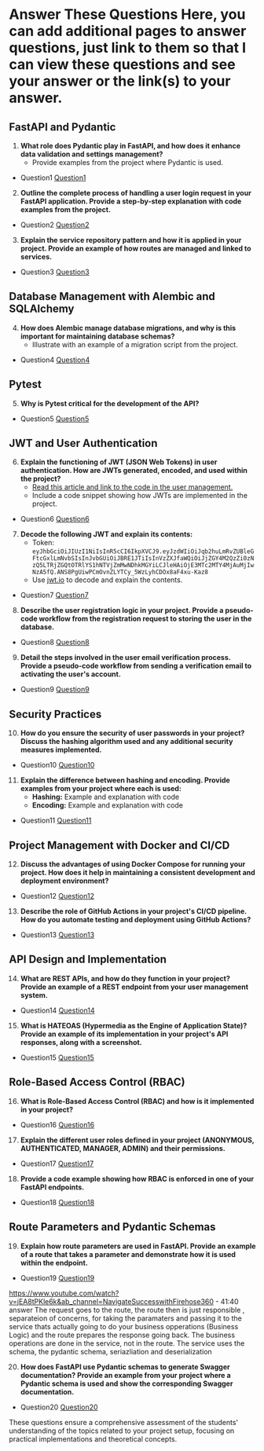 # Answer These Questions Here, you can add additional pages to answer questions, just link to them so that I can view these questions and see your answer or the link(s) to your answer.

## FastAPI and Pydantic

1. **What role does Pydantic play in FastAPI, and how does it enhance data validation and settings management?**
   - Provide examples from the project where Pydantic is used.

- Question1 [Question1](./assignment2_answers/question1.md)

2. **Outline the complete process of handling a user login request in your FastAPI application. Provide a step-by-step explanation with code examples from the project.**

- Question2 [Question2](./assignment2_answers/question2.md)

3. **Explain the service repository pattern and how it is applied in your project. Provide an example of how routes are managed and linked to services.**

- Question3 [Question3](./assignment2_answers/question3.md)

## Database Management with Alembic and SQLAlchemy

4. **How does Alembic manage database migrations, and why is this important for maintaining database schemas?**
   - Illustrate with an example of a migration script from the project.

- Question4 [Question4](./assignment2_answers/question4.md)

## Pytest

5. **Why is Pytest critical for the development of the API?**
- Question5 [Question5](./assignment2_answers/question5.md)

## JWT and User Authentication

6. **Explain the functioning of JWT (JSON Web Tokens) in user authentication. How are JWTs generated, encoded, and used within the project?**
   - [Read this article and link to the code in the user management.](https://supertokens.com/blog/what-is-jwt)
   - Include a code snippet showing how JWTs are implemented in the project.
- Question6 [Question6](./assignment2_answers/question6.md)


7. **Decode the following JWT and explain its contents:**
   - Token: `eyJhbGciOiJIUzI1NiIsInR5cCI6IkpXVCJ9.eyJzdWIiOiJqb2huLmRvZUBleGFtcGxlLmNvbSIsInJvbGUiOiJBRE1JTiIsInVzZXJfaWQiOiJjZGY4M2QzZi0zNzQ5LTRjZGQtOTRlYS1hNTVjZmMwNDhkMGYiLCJleHAiOjE3MTc2MTY4MjAuMjIwNzA5fQ.ANS8PgUiwPCmOvnZLYTCy_5WzLyhCDOx8aF4xu-Kaz8`
   - Use [jwt.io](https://jwt.io/) to decode and explain the contents.
- Question7 [Question7](./assignment2_answers/question7.md)


8. **Describe the user registration logic in your project. Provide a pseudo-code workflow from the registration request to storing the user in the database.**
- Question8 [Question8](./assignment2_answers/question8.md)

9. **Detail the steps involved in the user email verification process. Provide a pseudo-code workflow from sending a verification email to activating the user's account.**
- Question9 [Question9](./assignment2_answers/question9.md)


## Security Practices

10. **How do you ensure the security of user passwords in your project? Discuss the hashing algorithm used and any additional security measures implemented.**
- Question10 [Question10](./assignment2_answers/question10.md)


11. **Explain the difference between hashing and encoding. Provide examples from your project where each is used:**
    - **Hashing:** Example and explanation with code
    - **Encoding:** Example and explanation with code
- Question11 [Question11](./assignment2_answers/question11.md)



## Project Management with Docker and CI/CD

12. **Discuss the advantages of using Docker Compose for running your project. How does it help in maintaining a consistent development and deployment environment?**
- Question12 [Question12](./assignment2_answers/question12.md)

13. **Describe the role of GitHub Actions in your project's CI/CD pipeline. How do you automate testing and deployment using GitHub Actions?**
- Question13 [Question13](./assignment2_answers/question13.md)


## API Design and Implementation

14. **What are REST APIs, and how do they function in your project? Provide an example of a REST endpoint from your user management system.**
- Question14 [Question14](./assignment2_answers/question14.md)


15. **What is HATEOAS (Hypermedia as the Engine of Application State)? Provide an example of its implementation in your project's API responses, along with a screenshot.**
- Question15 [Question15](./assignment2_answers/question15.md)


## Role-Based Access Control (RBAC)

16. **What is Role-Based Access Control (RBAC) and how is it implemented in your project?**
- Question16 [Question16](./assignment2_answers/question16.md)


17. **Explain the different user roles defined in your project (ANONYMOUS, AUTHENTICATED, MANAGER, ADMIN) and their permissions.**
- Question17 [Question17](./assignment2_answers/question17.md)

18. **Provide a code example showing how RBAC is enforced in one of your FastAPI endpoints.**
- Question18 [Question18](./assignment2_answers/question18.md)

## Route Parameters and Pydantic Schemas

19. **Explain how route parameters are used in FastAPI. Provide an example of a route that takes a parameter and demonstrate how it is used within the endpoint.**
- Question19 [Question19](./assignment2_answers/question19.md)

https://www.youtube.com/watch?v=jEA8tPKle6k&ab_channel=NavigateSuccesswithFirehose360 - 41:40 answer
The request goes to the route, the route then is just responsible , separateion of concerns, for taking the paramaters and passing it to the service thats actually going to do your business opperations (Business Logic) and the route prepares the response going back. The business operations are done in the service, not in the route. The service uses the schema, the pydantic schema, seriazliation and deserialization 


20. **How does FastAPI use Pydantic schemas to generate Swagger documentation? Provide an example from your project where a Pydantic schema is used and show the corresponding Swagger documentation.**
- Question20 [Question20](./assignment2_answers/question20.md)


These questions ensure a comprehensive assessment of the students' understanding of the topics related to your project setup, focusing on practical implementations and theoretical concepts.